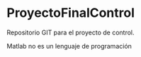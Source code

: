 # ProyectoFinalControl
Repositorio GIT para el proyecto de control.

Matlab no es un lenguaje de programación

